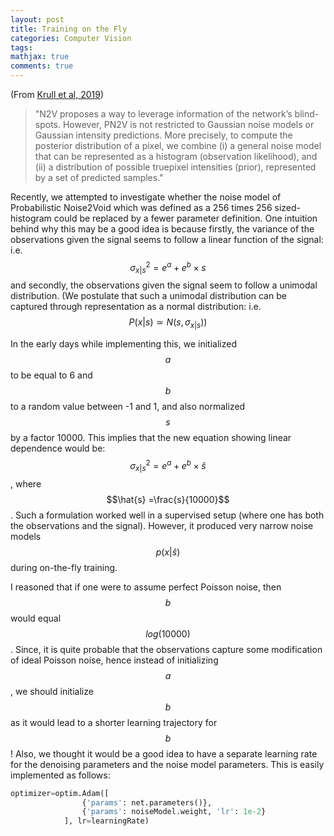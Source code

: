 ```yaml
---
layout: post
title: Training on the Fly 
categories: Computer Vision
tags:
mathjax: true
comments: true
---
```

 
(From [Krull et al, 2019](https://arxiv.org/pdf/1906.00651.pdf))
> "N2V proposes a way to leverage information of the network’s blind-spots. However, PN2V is not restricted to Gaussian noise models or Gaussian intensity predictions. More precisely, to compute the posterior distribution of a pixel, we combine (i) a general noise model that can be represented as a histogram (observation likelihood), and (ii) a distribution of possible truepixel intensities (prior), represented by a set of predicted samples."

Recently, we attempted to investigate whether the noise model of Probabilistic Noise2Void which was defined as a 256 times 256 sized-histogram could be replaced by a fewer parameter definition. One intuition behind why this may be a good idea is because firstly, the variance of the observations given the signal seems to follow a linear function of the signal:
i.e. $$ \sigma^{2}_{x|s} = e^{a} + e^{b} \times s $$ 
and secondly, the observations given the signal seem to follow a unimodal distribution. (We postulate that such a unimodal distribution can be captured through representation as a normal distribution: 
i.e. $$ P(x|s) \simeq N(s, \sigma_{x|s}))$$

In the early days while implementing this, we initialized $$a$$ to be equal to 6 and $$b$$ to  a random value between -1 and 1, and also normalized $$s$$ by a factor 10000. This implies that the new equation showing linear dependence would be:
$$ \sigma^{2}_{x|s} = e^{a} + e^{b} \times \hat{s} $$, 
where $$\hat{s} =\frac{s}{10000}$$.
Such a formulation worked well in a supervised setup (where one has both the observations and the signal). However, it produced very narrow noise models $$p(x|\hat{s})$$ during on-the-fly training.

I reasoned that if one were to assume perfect Poisson noise, then $$b$$ would equal $$log(10000)$$. Since, it is quite probable that the observations capture some modification of ideal Poisson noise, hence instead of initializing $$a$$, we should initialize $$b$$ as it would lead to a shorter learning trajectory for $$b$$! 
Also, we thought it would be a good idea to have a separate learning rate for the denoising parameters and the noise model parameters. This is easily implemented as follows:

```python
optimizer=optim.Adam([
                {'params': net.parameters()},
                {'params': noiseModel.weight, 'lr': 1e-2}
            ], lr=learningRate)
```


 



